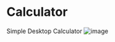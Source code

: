 # Calculator
Simple Desktop Calculator
![image](https://user-images.githubusercontent.com/66872323/169664661-ebba8243-f31d-48a4-9454-b6b1a98112a7.png)

